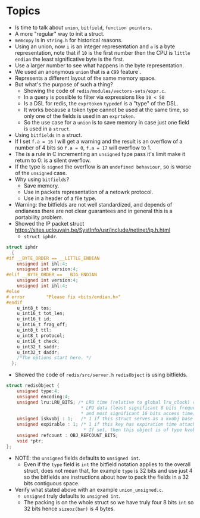 # Topics

- Is time to talk about `union`, `bitfield`, `function pointers`.
- A more "regular" way to init a struct.
- `memcopy` is in `string.h` for historical reasons.
- Using an union, now `i` is an integer representation and `a` is
a byte representation, note that if `10` is the first number
then the CPU is `little endian` the least significative byte is
the first.
- Use a larger number to see what happens in the byte representation.
- We used an anonymous `union` that is a `C99` feature`.
- Represents a different layout of the same memory space.
- But what's the purpose of such a thing?
  - Showing the code of `redis/modules/vectors-sets/expr.c`.
  - In a query is possible to filter via expressions like `10 < 50`
  - Is a DSL for redis, the `exprtoken` `typedef` is a "type" of the DSL.
  - It works because a token type cannot be used at the same time, so
only one of the fields is used in an `exprtoken`.
  - So the use case for a `union` is to save memory in case just one
field is used in a `struct`.
- Using `bitfields` in a struct.
- If I set `f.a = 16` I will get a warning and the result is an overflow of
a number of 4 bits so `f.a = 0`, `f.a = 17` will overflow to 1.
- The is a rule in C incrementing an `unsigned` type pass it's limit
make it return to 0: is a silent  overflow.
- If the type is `signed` the overflow is an `undefined behaviour`, so is
worse of the `unsigned` case.
- Why using `bitfields`?
  - Save memory.
  - Use in packets representation of a netowrk protocol.
  - Use in a header of a file type.
- Warning: the bitfields are not well standardized, and depends of endianess
there are not clear guarantees and in general this is a portability problem.
- Showed the IP packet struct https://sites.uclouvain.be/SystInfo/usr/include/netinet/ip.h.html
  - `struct iphdr`.
```c
struct iphdr
  {
#if __BYTE_ORDER == __LITTLE_ENDIAN
    unsigned int ihl:4;
    unsigned int version:4;
#elif __BYTE_ORDER == __BIG_ENDIAN
    unsigned int version:4;
    unsigned int ihl:4;
#else
# error        "Please fix <bits/endian.h>"
#endif
    u_int8_t tos;
    u_int16_t tot_len;
    u_int16_t id;
    u_int16_t frag_off;
    u_int8_t ttl;
    u_int8_t protocol;
    u_int16_t check;
    u_int32_t saddr;
    u_int32_t daddr;
    /*The options start here. */
  };
```
- Showed the code of `redis/src/server.h` `redisObject` is using bitfields.
```c
struct redisObject {
    unsigned type:4;
    unsigned encoding:4;
    unsigned lru:LRU_BITS; /* LRU time (relative to global lru_clock) or
                            * LFU data (least significant 8 bits frequency
                            * and most significant 16 bits access time). */
    unsigned iskvobj : 1;   /* 1 if this struct serves as a kvobj base */
    unsigned expirable : 1; /* 1 if this key has expiration time attached.
                             * If set, then this object is of type kvobj */
    unsigned refcount : OBJ_REFCOUNT_BITS;
    void *ptr;
};
```
- NOTE: the `unsigned` fields defaults to `unsigned int`.
  - Even if the `type` field is `int` the bitfield notation applies
to the overall struct, does not mean that, for example `type`
is 32 bits and use just 4 so the bitfields are instructions
about how to pack the fields in a 32 bits contiguous space.
- Verify what stated above with an example `union_unsigned.c`.
  - `unsigned` truly defaults to `unsigned int`.
  - The packing is on the whole struct so we have truly
four 8 bits `int` so 32 bits hence `sizeoz(bar)` is 4 bytes.
